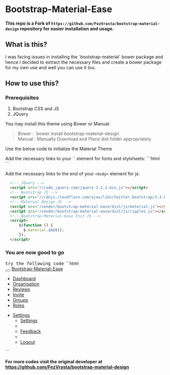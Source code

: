 <h1>Bootstrap-Material-Ease</h1>

<b>This repo is a Fork of `https://github.com/FezVrasta/bootstrap-material-design` repository for easier installation and usage. </b>

<h2>What is this?</h2>
<p>I was facing issues in installing the `bootstrap-material` bower package and hence I decided to extract the necessary files and create a bower package for my own use and well you can use it too.

<h2>How to use this?</h2>
<h3>Prerequisites</h3>
<ol>
<li>Bootstrap CSS and JS</li>
<li>JQuery</li>
</ol>
<p>
You may install this theme using Bower or Manual:
</p>
<blockquote>
Bower : `bower install bootstrap-material-design` <br/>
Manual : Manually Download and Place dist folder appropriately<br/>
</blockquote>

<p>Use the below code to initialize the Material Theme</p>
Add the necessary links to your `<head>` element for fonts and stylsheets:
```html
  <!-- Material Design fonts -->
  <link rel="stylesheet" type="text/css" href="//fonts.googleapis.com/css?family=Roboto:300,400,500,700">
  <link rel="stylesheet" type="text/css" href="//fonts.googleapis.com/icon?family=Material+Icons">

  <!-- Bootstrap -->
  <link rel="stylesheet" type="text/css" href="//maxcdn.bootstrapcdn.com/bootstrap/3.3.6/css/bootstrap.min.css">

  <!-- Bootstrap Material Design -->
  <link rel="stylesheet" type="text/css" href="/vendor/dist/css/bootstrap-material-design.css">
  <link rel="stylesheet" type="text/css" href="/vendor/dist/css/ripples.min.css">
```

Add the necessary links to the end of your `<body>` element for js:
```html
  <!-- JQuery -->
  <script src="//code.jquery.com/jquery-2.2.2.min.js"></script>
  <!-- Bootstrap JS -->
  <script src="//cdnjs.cloudflare.com/ajax/libs/twitter-bootstrap/3.3.6/js/bootstrap.js"></script>
  <!-- Material Design JS -->
  <script src="/vendor/bootstrap-material-ease/dist/js/material.js"></script>
  <script src="/vendor/bootstrap-material-ease/dist/js/ripples.js"></script>
  <!-- Bootstrap-Material-Ease Init JS -->
  <script>
      $(function () {
        $.material.init();
      });
  </script>
```

<h3>You are now good to go</h3>
<tt>try the following code</tt>
```html
<!-- Material Design fonts -->
<link rel="stylesheet" type="text/css" href="https://fonts.googleapis.com/css?family=Roboto:300,400,500,700">
<link rel="stylesheet" type="text/css" href="https://fonts.googleapis.com/icon?family=Material+Icons">
<!-- Bootstrap -->
<link rel="stylesheet" type="text/css" href="https://maxcdn.bootstrapcdn.com/bootstrap/3.3.6/css/bootstrap.min.css">
<!-- Bootstrap Material Design -->
<link rel="stylesheet" type="text/css" href="../bower-components/bootstrap-material-ease/dist/css/bootstrap-material-design.css">
<link rel="stylesheet" type="text/css" href="../bower-components/bootstrap-material-ease/dist/css/ripples.min.css">
<div class="navbar navbar-inverse">
   <div class="container-fluid">
      <div class="navbar-header">
         <button type="button" class="navbar-toggle" data-toggle="collapse" data-target=".navbar-inverse-collapse">
         <span class="icon-bar"></span>
         <span class="icon-bar"></span>
         <span class="icon-bar"></span>
         </button>
         <a class="navbar-brand" href="javascript:void(0)">Bootstrap-Material-Ease</a>
      </div>
      <div class="navbar-collapse collapse navbar-inverse-collapse">
         <ul class="nav navbar-nav">
            <li><a href="javascript:void(0)">Dashboard</a></li>
            <li><a href="javascript:void(0)">Organisation</a></li>
            <li><a href="javascript:void(0)">Reviews</a></li>
            <li><a href="javascript:void(0)">Invite</a></li>
            <li class="active"><a href="javascript:void(0)">Groups</a></li>
            <li><a href="javascript:void(0)">Roles</a></li>
         </ul>
         <ul class="nav navbar-nav navbar-right">
            <li class="dropdown">
               <a href="bootstrap-elements.html" data-target="#" class="dropdown-toggle" data-toggle="dropdown">Settings
               <b class="caret"></b></a>
               <ul class="dropdown-menu">
                  <li><a href="javascript:void(0)">Settings</a></li>
                  <li><a href="javascript:void(0)"></a></li>
                  <li><a href="javascript:void(0)">Feedback</a></li>
                  <li class="divider"></li>
                  <li><a href="javascript:void(0)">Logout</a></li>
               </ul>
            </li>
         </ul>
      </div>
   </div>
</div>
<!-- JQuery -->
<script src="https://code.jquery.com/jquery-2.2.2.min.js"></script>
<!-- Bootstrap JS -->
<script src="https://cdnjs.cloudflare.com/ajax/libs/twitter-bootstrap/3.3.6/js/bootstrap.js"></script>
<!-- Material Design JS -->
<script src="../bower-components/bootstrap-material-ease/dist/js/material.js"></script>
<script src="../bower-components/bootstrap-material-ease/dist/js/ripples.js"></script>
<!-- Bootstrap-Material-Ease Init JS -->
<script>
   $(function () {
     $.material.init();
   });
</script>
```

<b>For more codes visit the original developer at https://github.com/FezVrasta/bootstrap-material-design<b>
